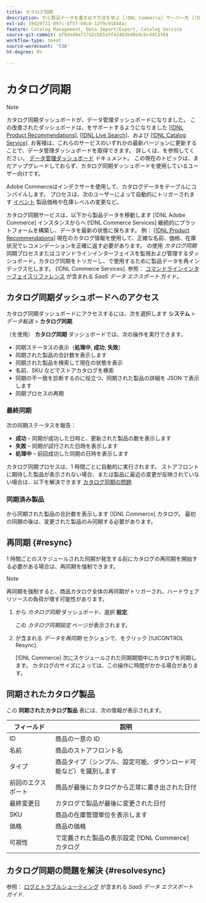 ```yaml
---
title: カタログ同期
description: から製品データを書き出す方法を学ぶ [!DNL Commerce] サーバー先 [!DNL Commerce Services].
exl-id: 19d29731-097c-4f5f-b8c0-12f9c91848ac
feature: Catalog Management, Data Import/Export, Catalog Service
source-git-commit: af9de40a717d2cb55a5f42483bd0e4cbcd913f64
workflow-type: tm+mt
source-wordcount: '538'
ht-degree: 0%

---
```



# カタログ同期

>[!NOTE]
>
> カタログ同期ダッシュボードが、データ管理ダッシュボードになりました。 この改善されたダッシュボードは、をサポートするようになりました [[!DNL Product Recommendations]](../product-recommendations/guide-overview.md), [[!DNL Live Search]](../live-search/overview.md)、および [[!DNL Catalog Service]](../catalog-service/overview.md). お客様は、これらのサービスのいずれかの最新バージョンに更新することで、データ管理ダッシュボードを取得できます。 詳しくは、を参照してください。 [データ管理ダッシュボード](https://experienceleague.adobe.com/docs/commerce-admin/systems/data-transfer/data-dashboard.html) ドキュメント。 この現在のトピックは、まだアップグレードしておらず、カタログ同期ダッシュボードを使用しているユーザー向けです。

Adobe Commerceはインデクサーを使用して、カタログデータをテーブルにコンパイルします。 プロセスは、次のユーザーによって自動的にトリガーされます [イベント](https://experienceleague.adobe.com/docs/commerce-admin/systems/tools/index-management.html#events-that-trigger-full-reindexing) 製品価格や在庫レベルの変更など。

カタログ同期サービスは、以下から製品データを移動します [!DNL Adobe Commerce] インスタンスからへ [!DNL Commerce Services] 継続的にプラットフォームを構築し、データを最新の状態に保ちます。 例： [[!DNL Product Recommendations]](/help/product-recommendations/overview.md) 現在のカタログ情報を使用して、正確な名前、価格、在庫状況でレコメンデーションを正確に返す必要があります。 の使用 _カタログ同期_ 同期プロセスまたはコマンドラインインターフェイスを監視および管理するダッシュボード。カタログ同期をトリガーし、で使用するために製品データを再インデックス化します。 [!DNL Commerce Services]. 参照： [コマンドラインインターフェイスリファレンス](../data-export/data-export-cli-commands.md) が含まれる _SaaS データ エクスポート_ ガイド。

## カタログ同期ダッシュボードへのアクセス

カタログ同期ダッシュボードにアクセスするには、次を選択します **システム** > _データ転送_ > **カタログ同期**.

（を使用） **カタログ同期** ダッシュボードでは、次の操作を実行できます。

- 同期ステータスの表示（**処理中**, **成功**, **失敗**）
- 同期された製品の合計数を表示します
- 同期された製品を検索して現在の状態を表示
- 名前、SKU などでストアカタログを検索
- 同期の不一致を診断するのに役立つ、同期された製品の詳細を JSON で表示します
- 同期プロセスの再開

### 最終同期

次の同期ステータスを報告：

- **成功**  – 同期が成功した日時と、更新された製品の数を表示します
- **失敗**  – 同期が試行された日時を表示します
- **処理中**  – 前回成功した同期の日時を表示します

カタログ同期プロセスは、1 時間ごとに自動的に実行されます。 ストアフロントに期待した製品が表示されない場合、または製品に最近の変更が反映されていない場合は、以下を解決できます [カタログ同期の問題](#resolvesync).

### 同期済み製品

から同期された製品の合計数を表示します [!DNL Commerce] カタログ。 最初の同期の後は、変更された製品のみ同期する必要があります。

## 再同期 {#resync}

1 時間ごとのスケジュールされた同期が発生する前にカタログの再同期を開始する必要がある場合は、再同期を強制できます。

>[!NOTE]
>
> 再同期を強制すると、商品カタログ全体の再同期がトリガーされ、ハードウェアリソースの負荷が増す可能性があります。

1. から _カタログ同期_ ダッシュボード、選択 **設定**.

   この _カタログ同期設定_ ページが表示されます。

1. が含まれる _データを再同期_ セクションで、をクリック [!UICONTROL Resync].

   [!DNL Commerce] 次にスケジュールされた同期期間中にカタログを同期します。 カタログのサイズによっては、この操作に時間がかかる場合があります。

## 同期されたカタログ製品

この **同期されたカタログ製品** 表には、次の情報が表示されます。

| フィールド | 説明 |
|---|---|
| ID | 商品の一意の ID |
| 名前 | 商品のストアフロント名 |
| タイプ | 商品タイプ（シンプル、設定可能、ダウンロード可能など）を識別します |
| 前回のエクスポート | 商品が最後にカタログから正常に書き出された日付 |
| 最終変更日 | カタログで製品が最後に変更された日付 |
| SKU | 商品の在庫管理単位を表示します |
| 価格 | 商品の価格 |
| 可視性 | で定義された製品の表示設定 [!DNL Commerce] カタログ |

## カタログ同期の問題を解決 {#resolvesync}

参照： [ログとトラブルシューティング](../data-export/troubleshooting-logging.md#troubleshooting) が含まれる _SaaS データ エクスポート ガイド_.

